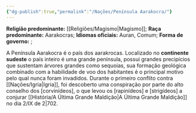 ```yaml
---
{"dg-publish":true,"permalink":"/Nações/Península Aarakocra/"}
---
```


 __Religião predominante:__ [[Religiões/Magismo\|Magismo]];
 __Raça predominante:__ Aarakocras;
 __Idiomas oficiais:__ Auran, Comum;
 __Forma de governo:__ ;

A Península Aarakocra é o país dos aarakrocas. Localizado no **continente sudeste** o país inteiro é uma grande península, possui grandes precipícios que sustentam árvores grandes como sequoias, sua formação geológica combinado com a habilidade de voo dos habitantes é o principal motivo pelo qual nunca foram invadidos. 
Durante o primeiro conflito contra [[Nações/Igria\|Igria]], foi descoberto uma conspiração por parte do alto conselho dos [corvinídeos], o que levou os [rapinídeos] e [strigídeos] a conjurar [[História/A Última Grande Maldição\|A Última Grande Maldição]] no dia 2/IX de 2|702. 